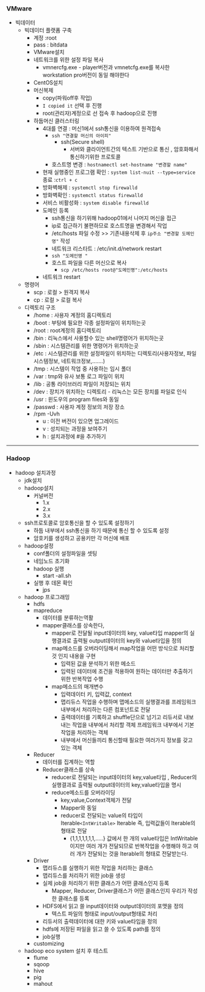 ### VMware

- 빅데이터
  - 빅데이터 플랫폼 구축
    - 계정 :root 
    - pass : bitdata
    - VMware설치
    - 네트워크를 위한 설정 파일 복사
      - vmnercfg.exe - player버전과 vmnetcfg.exe를 복사한 workstation pro버전이 동일 해야한다
    - CentOS설치
    - 머신복제
      - copy(파워off후 작업)
      - `I copied it`   선택 후 진행
      - root(관리자)계정으로 선 접속 후 hadoop으로 진행
    - 하둡머신 클러스터링
      - 4대를 연결 : 머신1에서 ssh통신을 이용하여 원격접속
        - `ssh "연결할 머신의 아이피" `
          - ssh(Secure shell)
            - 서버와 클라이언트간의 텍스트 기반으로 통신 , 암호화해서 통신하기위한 프로토콜
        - 호스트명 변경 : `hostnamectl set-hostname "변경할 name"` 
      - 현재 실행중인 프로그램 확인 : `system list-nuit --type=service`     종료 :`ctrl + c`
      - 방화벽해제 : `systemctl stop firewalld`
      - 방화벽확인 : `systemctl status firewalld`
      - 서비스 비활성화 : `system disable firewalld`
      - 도메인 등록 
        - ssh통신을 하기위해 hadoop01에서 나머지 머신을 접근
        - ip로 접근하기 불편하므로 호스트명을 변경해서 작업
        - /etc/hosts 파일 수정 >> 기존내용삭제 후  `ip주소 "변경할 도메인명"` 작성
        - 네트워크 리스타트 : /etc/init.d/network restart
        - `ssh "도메인명 "`
        - 호스트 파일을 다른 머신으로 복사
          - `scp /etc/hosts root@"도메인명":/etc/hosts`
      - 네트워크 restart
  - 명령어
    - scp : 로컬  > 원격지 복사
    - cp : 로컬 > 로컬 복사
  - 디렉토리 구조
    - /home : 사용자 계정의 홈디렉토리
    - /boot : 부팅에 필요한 각종 설정파일이 위치하는곳
    - /root : root계정의 홈디렉토리
    - /bin : 리눅스에서 사용할수 있는 shell명령어가 위치하는곳
    - /sbin : 시스템관리를 위한  명령어가 위치하는곳
    - /etc : 시스템관리를 위한 설정파일이 위치하는 디렉토리(사용자정보, 파일시스템정보, 네트워크정보,.......)
    - /tmp : 시스템이 작업 중 사용하는 임시 폴더
    - /var : tmp와 유사 보통 로그 파일이 위치
    - /lib : 공통 라이브러리 파일이 저장되는 위치
    - /dev : 장치가 위치하는 디렉토리  - 리눅스는 모든 장치를 파일로 인식
    - /usr : 윈도우의 program files와 동일
    - /passwd : 사용자 계정 정보의 저장 장소
    - /rpm -Uvh 
      - u : 이전 버전이 있으면 업그레이드
      - v : 성치되는 과정을 보여주기
      - h : 설치과정에 #을 추가하기

----

### Hadoop

- hadoop 설치과정
  - jdk설치
  - hadoop설치
    - 커널버전
      - 1.x
      - 2.x
      - 3.x
  - ssh프로토콜로 암호통신을 할 수 있도록 설정하기
    - 하둡 내부에서 ssh통신을 하기 때문에 통신 할 수 있도록 설정
    - 암호키를 생성하고 공용키만 각 머신에 배포
  - hadoop설정
    - conf폴더의 설정파일을 셋팅
    - 네임노드 초기화
    - hadoop 실행
      - start -all.sh
    - 실행 후 데몬 확인
      - jps
  - hadoop 프로그래밍
    - hdfs
    - mapreduce
      - 데이터를 분류하는역활
      - mapper클래스를 상속한다,
        - mapper로 전달될 input데이터의 key, value타입 mapper의 실행결과로 출력될 output데이터의 key와 value타입을 정의
        - map메소드를 오버라이딩해서 map작업을 어떤 방식으로 처리할 것 인지 내용을 구현
          - 입력된 값을 분석하기 위한 메소드 
          - 입력된 데이터에 조건을 적용하여 원하는 데이터만 추출하기 위한 반복작업 수행
        - map메소드의  매개변수
          - 입력데이터 키, 입력값, context
          - 맵리듀스 작업을 수행하며 맵메소드의 실행결과를 프레임워크 내부에서 처리하는 다른 컴포넌트로 전달
          - 출력데이터를 기록하고 shuffle단으로 넘기고 리듀서로 내보내는 작업을 내부에서 처리할 객체 프레임워크 내부에서 기본작업을 처리하는 객체
          - 내부에서 머신들끼리 통신할때 필요한 여러가지 정보를 갖고 있는 객체
    - Reducer
      - 데이터를 집계하는 역할
      - Reducer클래스를 상속
        - reducer로 전달되는 input데이터의 key,value타입 , Reducer의 실행결과로 출력될 output데이터의  key,value타입을 명시
        - reduce메소드를 오버라이딩
          - key,value,Context객체가 전달
          - Mapper와 동일
          - reducer로 전달되는 value의 타입이 Iterable`<IntWritable>`  Iterable 즉, 입력값들이 Iterable의 형태로 전달
            -  {1,1,1,1,1,1,1,.....} 값에서 한 개의 value타입은 IntWritable이지만 여러 개가 전달되므로 반복작업을 수행해야 하고 여러 개가 전달되는 것을 Iterable의 형태로 전달받는다.
    - Driver
      - 맵리듀스를 실행하기 위한 작업을 처리하는 클래스
      -  맵리듀스를 처리하기 위한  job을 생성
      - 실제 job을 처리하기 위한 클래스가 어떤 클래스인지 등록
        - Mapper, Reducer, Driver클래스가 어떤 클래스인지 우리가 작성한 클래스를 등록
      - HDFS에서 읽고 쓸 input데이터와 output데이터의 포맷을 정의
        - 텍스트 파일의 형태로 input/output형태로 처리
      - 리듀서의 출력데이터에 대한 키와 value타입을 정의
      - hdfs에 저장된 파일을 읽고 쓸 수 있도록 path를 정의
      - job실행
    - customizing
  - hadoop eco system 설치 후 테스트
    - flume
    - sqoop
    - hive
    - pig
    - mahout
  
  
